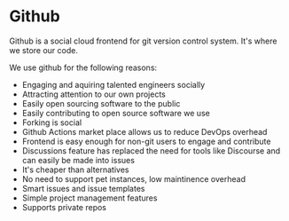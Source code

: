 # Github
Github is a social cloud frontend for git version control system. It's where we store our code.

We use github for the following reasons:
- Engaging and aquiring talented engineers socially
- Attracting attention to our own projects
- Easily open sourcing software to the public
- Easily contributing to open source software we use
- Forking is social
- Github Actions market place allows us to reduce DevOps overhead
- Frontend is easy enough for non-git users to engage and contribute
- Discussions feature has replaced the need for tools like Discourse and can easily be made into issues
- It's cheaper than alternatives
- No need to support pet instances, low maintinence overhead
- Smart issues and issue templates
- Simple project management features
- Supports private repos
